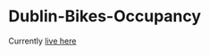 # Dublin-Bikes-Occupancy

Currently [live here](http://ec2-54-154-159-134.eu-west-1.compute.amazonaws.com)
